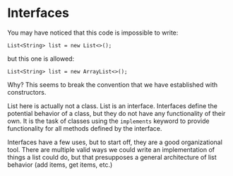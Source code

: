 # Interfaces

You may have noticed that this code is impossible to write:

```
List<String> list = new List<>();
```
but this one is allowed:
``` 
List<String> list = new ArrayList<>();
```

Why? This seems to break the convention that we have established with constructors.

List here is actually not a class. List is an interface. Interfaces define the potential behavior of a class, but they do not have any functionality of their own. It is the task of classes using the `implements` keyword to provide functionality for all methods defined by the interface.

Interfaces have a few uses, but to start off, they are a good organizational tool. There are multiple valid ways we could write an implementation of things a list could do, but that presupposes a general architecture of list behavior (add items, get items, etc.)